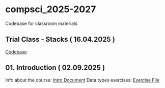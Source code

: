 # compsci_2025-2027

Codebase for classroom materials

## Trial Class - Stacks ( 16.04.2025 )

[Codebase](stack.py)

## 01. Introduction ( 02.09.2025 )

Info about the course: [Intro Document](01.Introductions/Intro.md)
Data types exercises: [Exercise File](01.Introductions/Exercises.md)
